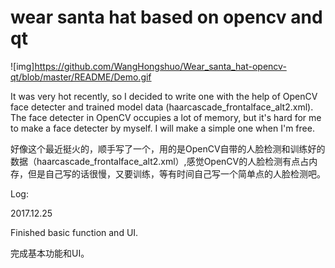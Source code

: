 # wear santa hat based on opencv and qt      
![img]https://github.com/WangHongshuo/Wear_santa_hat-opencv-qt/blob/master/README/Demo.gif

It was very hot recently, so I decided to write one with the help of OpenCV face detecter and trained model data (haarcascade_frontalface_alt2.xml). The face detecter in OpenCV occupies a lot of memory, but it's hard for me to make a face detecter by myself. I will make a simple one when I'm free.      

好像这个最近挺火的，顺手写了一个，用的是OpenCV自带的人脸检测和训练好的数据（haarcascade_frontalface_alt2.xml）,感觉OpenCV的人脸检测有点占内存，但是自己写的话很慢，又要训练，等有时间自己写一个简单点的人脸检测吧。       


Log:        

2017.12.25       

Finished basic function and UI.       

完成基本功能和UI。       
